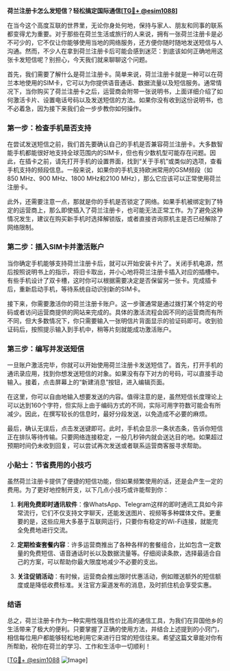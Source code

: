 **荷兰注册卡怎么发短信？轻松搞定国际通信[[TG💪+ @esim1088](https://t.me/s/esim1088)]**

在当今这个高度互联的世界里，无论你身处何地，保持与家人、朋友和同事的联系都变得尤为重要。对于那些在荷兰生活或旅行的人来说，拥有一张荷兰注册卡是必不可少的，它不仅让你能够使用当地的网络服务，还方便你随时随地发送短信与人沟通。然而，不少人在拿到荷兰注册卡后可能会感到迷茫：到底该如何正确地用这张卡发短信呢？别担心，今天我们就来聊聊这个问题。

首先，我们需要了解什么是荷兰注册卡。简单来说，荷兰注册卡就是一种可以在荷兰本地使用的SIM卡，它可以为你提供语音通话、数据流量以及短信服务。通常情况下，当你购买了荷兰注册卡之后，运营商会附带一张说明书，上面详细介绍了如何激活卡片、设置电话号码以及发送短信的方法。如果你没有收到这份说明书，也不必着急，因为接下来我们会一步步教你如何操作。

### 第一步：检查手机是否支持

在尝试发送短信之前，我们首先要确认自己的手机是否兼容荷兰注册卡。大多数智能手机都能很好地支持全球范围内的SIM卡，但也有少数机型可能存在问题。因此，在插卡之前，请先打开手机的设置界面，找到“关于手机”或类似的选项，查看手机支持的频段信息。一般来说，如果你的手机支持欧洲常用的GSM频段（如850 MHz、900 MHz、1800 MHz和2100 MHz），那么它应该可以正常使用荷兰注册卡。

此外，还需要注意一点，那就是你的手机是否锁定了网络。如果手机被绑定到了特定的运营商上，那么即使插入了荷兰注册卡，也可能无法正常工作。为了避免这种情况发生，建议在购买新手机时选择解锁版，或者直接咨询原机主是否已经解除了网络限制。

### 第二步：插入SIM卡并激活账户

当你确定手机能够支持荷兰注册卡后，就可以开始安装卡片了。关闭手机电源，然后按照说明书上的指示，将旧卡取出，并小心地将荷兰注册卡插入对应的插槽中。有些手机设计了双卡槽，这时你可以根据需要决定是否保留另一张卡。完成插卡后，重新启动手机，等待系统自动识别新的SIM卡。

接下来，你需要激活你的荷兰注册卡账户。这一步骤通常是通过拨打某个特定的号码或者访问运营商提供的网站来完成的。具体的激活流程会因不同的运营商而有所不同，但大多数情况下，你只需要输入一张明信片背面显示的验证码即可。收到验证码后，按照提示输入到手机中，稍等片刻就能成功激活账户。

### 第三步：编写并发送短信

一旦账户激活完毕，你就可以开始使用荷兰注册卡发送短信了。首先，打开手机的通讯录应用，找到你想发送短信的对象。如果没有存下对方的号码，可以直接手动输入。接着，点击屏幕上的“新建消息”按钮，进入编辑页面。

在这里，你可以自由地输入想要发送的内容。值得注意的是，虽然短信长度理论上可以达到160个字符，但实际上由于编码方式的不同，实际可用字符数可能会有所减少。因此，在撰写较长的信息时，最好分段发送，以免造成不必要的麻烦。

最后，确认无误后，点击发送键即可。此时，手机会显示一条状态条，告诉你短信正在排队等待传输。只要网络连接稳定，一般几秒钟内就会送达目的地。如果超过预期时间仍未收到回复，可以尝试再次发送或者联系运营商客服寻求帮助。

### 小贴士：节省费用的小技巧

虽然荷兰注册卡提供了便捷的短信功能，但如果频繁使用的话，还是会产生一定的费用。为了更好地控制开支，以下几点小技巧或许能帮到你：

1. **利用免费即时通讯软件**：像WhatsApp、Telegram这样的即时通讯工具如今非常流行，它们不仅支持文字聊天，还能发送图片、视频等多种媒体文件。更重要的是，这些应用大多基于互联网运行，只要你有稳定的Wi-Fi连接，就能完全免费地进行交流。
   
2. **定期检查套餐内容**：许多运营商推出了各种各样的套餐组合，比如包含一定数量的免费短信、语音通话时长以及数据流量等。仔细阅读条款，选择最适合自己的方案，可以帮助你最大限度地减少不必要的支出。

3. **关注促销活动**：有时候，运营商会推出限时优惠活动，例如赠送额外的短信额度或是降低收费标准。关注官方渠道发布的消息，及时抓住机会享受实惠。

### 结语

总之，荷兰注册卡作为一种实用性强且性价比高的通信工具，为我们在异国他乡的生活带来了极大的便利。只要掌握了正确的使用方法，并结合上述提到的小窍门，相信每位用户都能够轻松地利用它来进行日常的短信往来。希望这篇文章能对你有所帮助，祝你在荷兰的学习、工作和生活中一切顺利！

[[TG💪+ @esim1088](https://t.me/s/esim1088) ![Image](https://i.postimg.cc/4NQfJmqS/Snipaste-2025-05-13-00-14-12.png)]